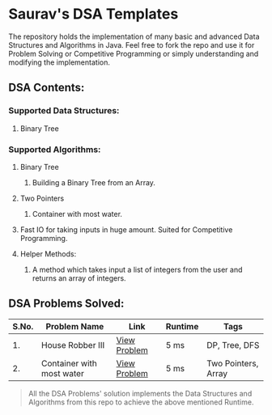 # Saurav's DSA Templates

The repository holds the implementation of many basic and advanced Data Structures and Algorithms in Java. Feel free to fork the repo and use
it for Problem Solving or Competitive Programming or simply understanding and modifying the implementation.

## DSA Contents:

### Supported Data Structures:

1. Binary Tree

### Supported Algorithms:

1. Binary Tree
    1. Building a Binary Tree from an Array.
  
2. Two Pointers
    1. Container with most water. 

3. Fast IO for taking inputs in huge amount. Suited for Competitive Programming.

4. Helper Methods:
    1. A method which takes input a list of integers from the user and returns an array of integers.


## DSA Problems Solved:

| S.No. | Problem Name | Link | Runtime | Tags |
| ----- | ------------ | ---- | ------- | ---- |
| 1.    | House Robber III | [View Problem](https://leetcode.com/problems/house-robber-iii/description/) | 5 ms | DP, Tree, DFS |
| 2.    | Container with most water | [View Problem](https://leetcode.com/problems/container-with-most-water/description/) | 5 ms | Two Pointers, Array |

> All the DSA Problems' solution implements the Data Structures and Algorithms from this repo to achieve the above mentioned Runtime.
